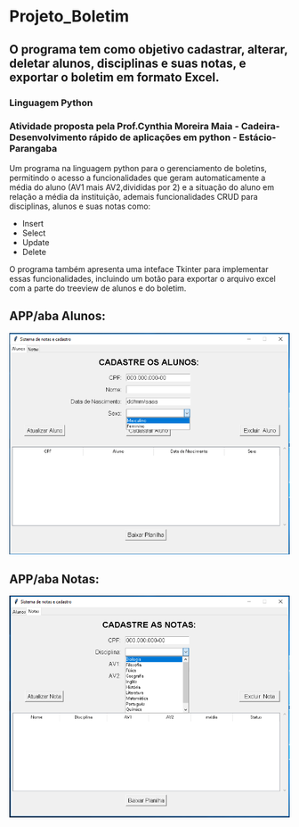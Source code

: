 # Projeto_Boletim
## O programa tem como objetivo cadastrar, alterar, deletar alunos, disciplinas e suas notas, e exportar o boletim em formato Excel.

### Linguagem Python

### Atividade proposta pela Prof.Cynthia Moreira Maia - Cadeira-Desenvolvimento rápido de aplicações em python - Estácio-Parangaba

Um programa na linguagem python para o gerenciamento de boletins, permitindo o acesso a funcionalidades que geram automaticamente a média do aluno (AV1 mais AV2,divididas por 2) e a situação do aluno em relação a média da instituição, ademais funcionalidades CRUD para disciplinas, alunos e suas notas como:
- Insert
- Select 
- Update 
- Delete
  
O programa também apresenta uma inteface Tkinter para implementar essas funcionalidades, incluindo um botão para exportar o arquivo excel com a parte do treeview de alunos e do boletim.

## APP/aba Alunos:
![Estrutura Command](https://github.com/LaisGLima/Projeto_Boletim/blob/main/alunos.PNG)
## APP/aba Notas:
![Estrutura Command](https://github.com/LaisGLima/Projeto_Boletim/blob/main/boletim.PNG)
